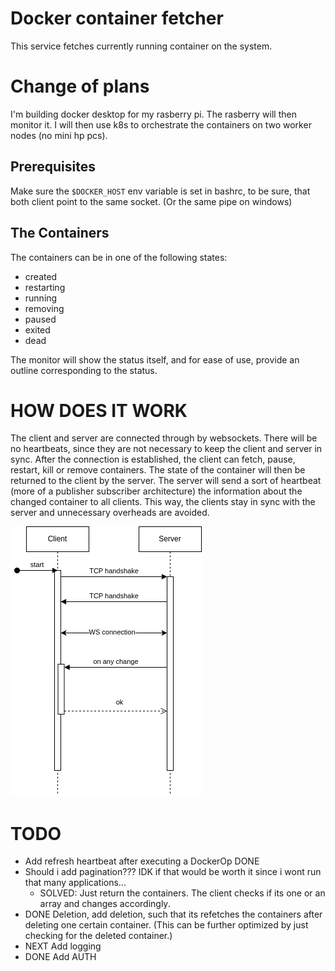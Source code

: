# Docker container fetcher
This service fetches currently running container on the system.


# Change of plans
I'm building docker desktop for my rasberry pi. The rasberry will then monitor it. I will then use k8s to orchestrate the containers on two worker nodes (no mini hp pcs).



## Prerequisites
Make sure the ```$DOCKER_HOST``` env variable is set in bashrc, to be sure, that both client point to the same socket.
(Or the same pipe on windows)


## The Containers
The containers can be in one of the following states:
- created
- restarting
- running
- removing
- paused
- exited
- dead

The monitor will show the status itself, and for ease of use, provide an outline corresponding to the status.


# HOW DOES IT WORK
The client and server are connected through by websockets. There will be no heartbeats, since they are not necessary to keep the client and server in sync.
After the connection is established, the client can fetch, pause, restart, kill or remove containers. The state of the container will then be returned to the client
by the server. The server will send a sort of heartbeat (more of a publisher subscriber architecture) the information about the changed container to all clients.
This way, the clients stay in sync with the server and unnecessary overheads are avoided.<br>

![websocketsequence](/assets/websocketCM.drawio.png)

# TODO
- Add refresh heartbeat after executing a DockerOp DONE
- Should i add pagination??? IDK if that would be worth it since i wont run that many applications...
    - SOLVED: Just return the containers. The client checks if its one or an array and changes accordingly.
- DONE Deletion, add deletion, such that its refetches the containers after deleting one certain container. (This can be further optimized by just checking for the deleted container.)
- NEXT Add logging
- DONE Add AUTH



